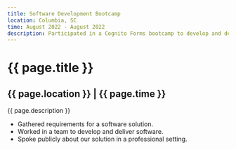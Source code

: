 ```yaml
---
title: Software Development Bootcamp
location: Columbia, SC
time: August 2022 - August 2022
description: Participated in a Cognito Forms bootcamp to develop and deliver software to the Babcock Center, who needed help with automating their housing assignment system.
---
```

# {{ page.title }}

## {{ page.location }} | {{ page.time }}

{{ page.description }}

* Gathered requirements for a software solution.
* Worked in a team to develop and deliver software.
* Spoke publicly about our solution in a professional setting.